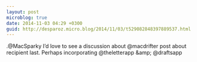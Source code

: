 ```yaml
---
layout: post
microblog: true
date: 2014-11-03 04:29 +0300
guid: http://desparoz.micro.blog/2014/11/03/t529082848397889537.html
---
```

.@MacSparky I’d love to see a discussion about @macdrifter post about recipient last. Perhaps incorporating @theletterapp &amp;amp; @draftsapp
